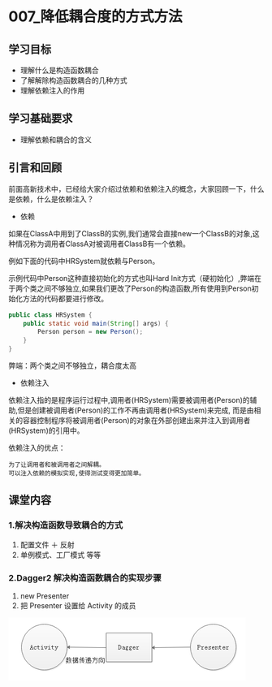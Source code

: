 # 007\_降低耦合度的方式方法

## 学习目标

* 理解什么是构造函数耦合
* 了解解除构造函数耦合的几种方式
* 理解依赖注入的作用

## 学习基础要求

* 理解依赖和耦合的含义

## 引言和回顾

前面高新技术中，已经给大家介绍过依赖和依赖注入的概念，大家回顾一下，什么是依赖，什么是依赖注入？  

- 依赖

如果在ClassA中用到了ClassB的实例,我们通常会直接new一个ClassB的对象,这种情况称为调用者ClassA对被调用者ClassB有一个依赖。

例如下面的代码中HRSystem就依赖与Person。

示例代码中Person这种直接初始化的方式也叫Hard Init方式（硬初始化）,弊端在于两个类之间不够独立,如果我们更改了Person的构造函数,所有使用到Person初始化方法的代码都要进行修改。



```java
public class HRSystem {
    public static void main(String[] args) {
        Person person = new Person();
    }
}
```



弊端：两个类之间不够独立，耦合度太高


- 依赖注入

依赖注入指的是程序运行过程中,调用者(HRSystem)需要被调用者(Person)的辅助,但是创建被调用者(Person)的工作不再由调用者(HRSystem)来完成, 而是由相关的容器控制程序将被调用者(Person)的对象在外部创建出来并注入到调用者(HRSystem)的引用中。

依赖注入的优点：

    为了让调用者和被调用者之间解耦。
    可以注入依赖的模拟实现,使得测试变得更加简单。




## 课堂内容

### 1.解决构造函数导致耦合的方式

1. 配置文件 ＋ 反射
2. 单例模式、工厂模式 等等

### 2.Dagger2 解决构造函数耦合的实现步骤

1. new Presenter
2. 把 Presenter 设置给 Activity 的成员

![](img/architecture004.png)





